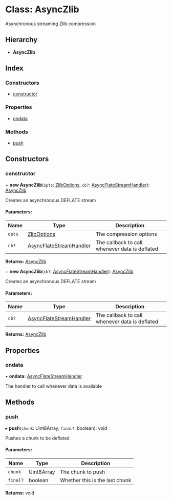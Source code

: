 # Class: AsyncZlib

Asynchronous streaming Zlib compression

## Hierarchy

* **AsyncZlib**

## Index

### Constructors

* [constructor](asynczlib.md#constructor)

### Properties

* [ondata](asynczlib.md#ondata)

### Methods

* [push](asynczlib.md#push)

## Constructors

### constructor

\+ **new AsyncZlib**(`opts`: [ZlibOptions](../interfaces/zliboptions.md), `cb?`: [AsyncFlateStreamHandler](../README.md#asyncflatestreamhandler)): [AsyncZlib](asynczlib.md)

Creates an asynchronous DEFLATE stream

#### Parameters:

Name | Type | Description |
------ | ------ | ------ |
`opts` | [ZlibOptions](../interfaces/zliboptions.md) | The compression options |
`cb?` | [AsyncFlateStreamHandler](../README.md#asyncflatestreamhandler) | The callback to call whenever data is deflated  |

**Returns:** [AsyncZlib](asynczlib.md)

\+ **new AsyncZlib**(`cb?`: [AsyncFlateStreamHandler](../README.md#asyncflatestreamhandler)): [AsyncZlib](asynczlib.md)

Creates an asynchronous DEFLATE stream

#### Parameters:

Name | Type | Description |
------ | ------ | ------ |
`cb?` | [AsyncFlateStreamHandler](../README.md#asyncflatestreamhandler) | The callback to call whenever data is deflated  |

**Returns:** [AsyncZlib](asynczlib.md)

## Properties

### ondata

•  **ondata**: [AsyncFlateStreamHandler](../README.md#asyncflatestreamhandler)

The handler to call whenever data is available

## Methods

### push

▸ **push**(`chunk`: Uint8Array, `final?`: boolean): void

Pushes a chunk to be deflated

#### Parameters:

Name | Type | Description |
------ | ------ | ------ |
`chunk` | Uint8Array | The chunk to push |
`final?` | boolean | Whether this is the last chunk  |

**Returns:** void

